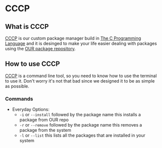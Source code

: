# CCCP

## What is CCCP

[CCCP](https://github.com/Soviet-Linux/CCCP) is our custom package manager build in [The C Programming Language](https://en.wikipedia.org/wiki/C_(programming_language)) 
and it is desinged to make your life easier dealing with packages using the [OUR package repository](https://github.com/Soviet-Linux/OUR).

## How to use CCCP

[CCCP](https://github.com/Soviet-Linux/CCCP) is a command line tool, so you need to know how to use the terminal to use it. Don't worry it's not that bad since we designed 
it to be as simple as possible.

### Commands

- Everyday Options:
    - `-i` or `--install` followed by the package name this installs a package from OUR repo
    - `-r` or `--remove` followed by the package name this removes a package from the system
    - `-l` or `--list` this lists all the packages that are installed in your system


